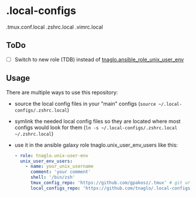 # .local-configs

.tmux.conf.local .zshrc.local .vimrc.local

## ToDo

- [ ] Switch to new role (TDB) instead of [tnaglo.ansible_role_unix_user_env](https://galaxy.ansible.com/tnaglo/ansible_role_unix_user_eqnv)

## Usage

There are multiple ways to use this repository:

- source the local config files in your "main" configs (`source ~/.local-configs/.zshrc.local`)
- symlink the needed local config files so they are located where most configs would look for them (`ln -s ~/.local-configs/.zshrc.local ~/.zshrc.local`)
- use it in the ansible galaxy role tnaglo.unix_user_env_users like this:

  ```yaml
  - role: tnaglo.unix-user-env
    unix_user_env_users:
      - name: your_unix_username
        comment: 'your comment'
        shell: '/bin/zsh'
        tmux_config_repo: 'https://github.com/gpakosz/.tmux' # git url to the repo of my fav .tmux config
        local_configs_repo: 'https://github.com/tnaglo/.local-configs.git' # git url to the repo with my own local configs for tmux zsh and vim
  ```
